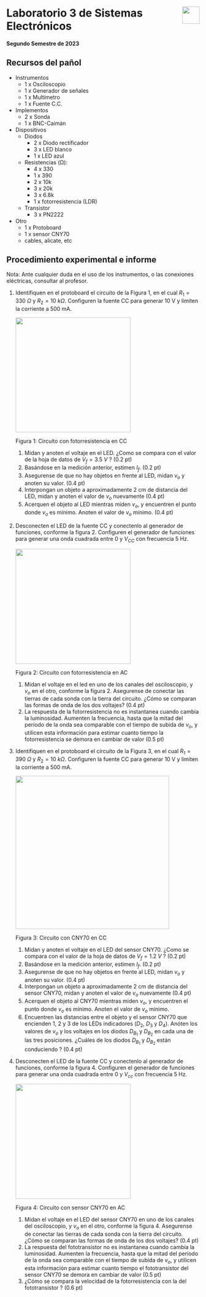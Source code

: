 # <img src="https://julianodb.github.io/SISTEMAS_ELECTRONICOS_PARA_INGENIERIA_BIOMEDICA/img/logo_fing.png?raw=true" align="right" height="45"> Laboratorio 3 de Sistemas Electrónicos
#### Segundo Semestre de 2023

## Recursos del pañol

- Instrumentos
  - 1 x Osciloscopio
  - 1 x Generador de señales
  - 1 x Multímetro
  - 1 x Fuente C.C.
- Implementos
  - 2 x Sonda
  - 1 x BNC-Caimán
- Dispositivos
  - Diodos
    - 2 x Diodo rectificador
    - 3 x LED blanco
    - 1 x LED azul
  - Resistencias (Ω):
    - 4 x 330
    - 1 x 390
    - 2 x 10k
    - 3 x 20k
    - 3 x 6.8k
    - 1 x fotorresistencia (LDR)
  - Transistor
    - 3 x PN2222
- Otro
    - 1 x Protoboard
    - 1 x sensor CNY70
    - cables, alicate, etc

## Procedimiento experimental e informe

Nota: Ante cualquier duda en el uso de los instrumentos, o las conexiones eléctricas, consultar al profesor.

1. Identifiquen en el protoboard el circuito de la Figura 1, en el cual $R_1=330\ \Omega$ y $R_2= 10\ k\Omega$. Configuren la fuente CC para generar 10 V y limiten la corriente a 500 mA.

   <img src="https://julianodb.github.io/electronic_circuits_diagrams/ldr_cc.png" width="300">

   Figura 1: Circuito con fotorresistencia en CC

   1. Midan y anoten el voltaje en el LED. ¿Como se compara con el valor de la hoja de datos de $V_f = 3.5\ V$ ? (0.2 pt)
   1. Basándose en la medición anterior, estimen $I_f$. (0.2 pt)
   1. Asegurense de que no hay objetos en frente al LED, midan $v_o$ y anoten su valor. (0.4 pt)
   1. Interpongan un objeto a aproximadamente 2 cm de distancia del LED, midan y anoten el valor de $v_o$ nuevamente (0.4 pt)
   1. Acerquen el objeto al LED mientras miden $v_o$, y encuentren el punto donde $v_o$ es mínimo. Anoten el valor de $v_o$ mínimo. (0.4 pt)

1. Desconecten el LED de la fuente CC y conectenlo al generador de funciones, conforme la figura 2. Configuren el generador de funciones para generar una onda cuadrada entre 0 y $V_{CC}$ con frecuencia 5 Hz.

   <img src="https://julianodb.github.io/electronic_circuits_diagrams/ldr_ac.png" width="300">

   Figura 2: Circuito con fotorresistencia en AC

   1. Midan el voltaje en el led en uno de los canales del osciloscopio, y $v_o$ en el otro, conforme la figura 2. Asegurense de conectar las tierras de cada sonda con la tierra del circuito. ¿Cómo se comparan las formas de onda de los dos voltajes? (0.4 pt)
   1. La respuesta de la fotorresistencia no es instantanea cuando cambia la luminosidad. Aumenten la frecuencia, hasta que la mitad del período de la onda sea comparable con el tiempo de subida de $v_o$, y utilicen esta información para estimar cuanto tiempo la fotorresistencia se demora en cambiar de valor (0.5 pt)

1. Identifiquen en el protoboard el circuito de la Figura 3, en el cual $R_1=390\ \Omega$ y $R_2= 10\ k\Omega$. Configuren la fuente CC para generar 10 V y limiten la corriente a 500 mA.

   <img src="https://julianodb.github.io/electronic_circuits_diagrams/cny70_cc.png" width="400"> 

   Figura 3: Circuito con CNY70 en CC

   1. Midan y anoten el voltaje en el LED del sensor CNY70. ¿Como se compara con el valor de la hoja de datos de $V_f = 1.2\ V$ ? (0.2 pt)
   1. Basándose en la medición anterior, estimen $I_f$. (0.2 pt)
   1. Asegurense de que no hay objetos en frente al LED, midan $v_o$ y anoten su valor. (0.4 pt)
   1. Interpongan un objeto a aproximadamente 2 cm de distancia del sensor CNY70, midan y anoten el valor de $v_o$ nuevamente (0.4 pt)
   1. Acerquen el objeto al CNY70 mientras miden $v_o$, y encuentren el punto donde $v_o$ es mínimo. Anoten el valor de $v_o$ mínimo.
   1. Encuentren las distancias entre el objeto y el sensor CNY70 que encienden 1, 2 y 3 de los LEDs indicadores ($D_2$, $D_3$ y $D_4$). Anóten los valores de $v_o$ y los voltajes en los diodos $D_{B_1}$ y $D_{B_2}$ en cada una de las tres posiciones. ¿Cuáles de los diodos $D_{B_1}$ y $D_{B_2}$ están conduciendo ? (0.4 pt)

1. Desconecten el LED de la fuente CC y conectenlo al generador de funciones, conforme la figura 4. Configuren el generador de funciones para generar una onda cuadrada entre 0 y $V_{cc}$ con frecuencia 5 Hz.

   <img src="https://julianodb.github.io/electronic_circuits_diagrams/cny70_ac.png" width="300">

   Figura 4: Circuito con sensor CNY70 en AC

   1. Midan el voltaje en el LED del sensor CNY70 en uno de los canales del osciloscopio, y $v_o$ en el otro, conforme la figura 4. Asegurense de conectar las tierras de cada sonda con la tierra del circuito. ¿Cómo se comparan las formas de onda de los dos voltajes? (0.4 pt)
   1. La respuesta del fototransistor no es instantanea cuando cambia la luminosidad. Aumenten la frecuencia, hasta que la mitad del período de la onda sea comparable con el tiempo de subida de $v_o$, y utilicen esta información para estimar cuanto tiempo el fototransistor del sensor CNY70 se demora en cambiar de valor (0.5 pt)
   2. ¿Cómo se compara la velocidad de la fotorresistencia con la del fototransistor ? (0.6 pt)
